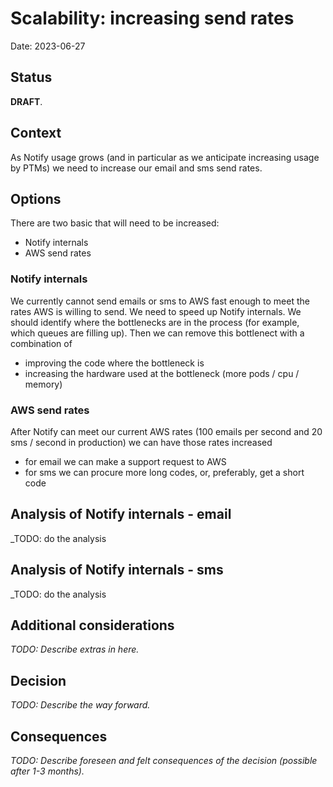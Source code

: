 # Scalability: increasing send rates

Date: 2023-06-27

## Status

**DRAFT**.

## Context

As Notify usage grows (and in particular as we anticipate increasing usage by PTMs) we need to increase our email and sms send rates.

## Options

There are two basic that will need to be increased:
- Notify internals
- AWS send rates

### Notify internals

We currently cannot send emails or sms to AWS fast enough to meet the rates AWS is willing to send. We need to speed up Notify internals. We should identify where the bottlenecks are in the process (for example, which queues are filling up). Then we can remove this bottlenect with a combination of
- improving the code where the bottleneck is
- increasing the hardware used at the bottleneck (more pods / cpu / memory)

### AWS send rates

After Notify can meet our current AWS rates (100 emails per second and 20 sms / second in production) we can have those rates increased
- for email we can make a support request to AWS
- for sms we can procure more long codes, or, preferably, get a short code

## Analysis of Notify internals - email

_TODO: do the analysis

## Analysis of Notify internals - sms

_TODO: do the analysis

## Additional considerations

_TODO: Describe extras in here._

## Decision

_TODO: Describe the way forward._

## Consequences

_TODO: Describe foreseen and felt consequences of the decision (possible after 1-3 months)._
